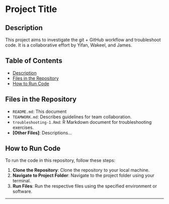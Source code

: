 # Project Title

## Description

This project aims to investigate the git + GitHub workflow and troubleshoot code. It is a collaborative effort by Yifan, Wakeel, and James.

## Table of Contents

- [Description](#description)
- [Files in the Repository](#files-in-the-repository)
- [How to Run Code](#how-to-run-code)
  
## Files in the Repository

- `README.md`: This document
- `TEAMWORK.md`: Describes guidelines for team collaboration.
- `troubleshooting-1.Rmd`: R Markdown document for troubleshooting exercises.
- **[Other Files]**: Descriptions...

## How to Run Code

To run the code in this repository, follow these steps:

1. **Clone the Repository**: Clone the repository to your local machine.
2. **Navigate to Project Folder**: Navigate to the project folder using your terminal.
3. **Run Files**: Run the respective files using the specified environment or software.

---


